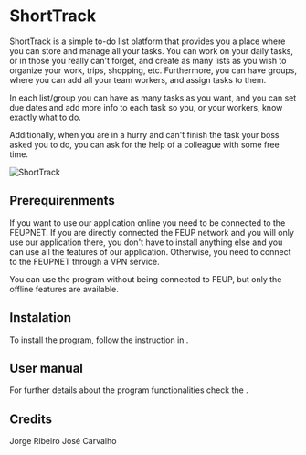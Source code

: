 # ShortTrack

ShortTrack is a simple to-do list platform that provides you a place where you can store and manage all your tasks. You can work on your daily tasks, or in those you really can't forget, and create as many lists as you wish to organize your work, trips, shopping, etc. Furthermore, you can have groups, where you can add all your team workers, and assign tasks to them.

In each list/group you can have as many tasks as you want, and you can set due dates and add more info to each task so you, or your workers, know exactly what to do.

Additionally, when you are in a hurry and can't finish the task your boss asked you to do, you can ask for the help of a colleague with some free time.

![ShortTrack](https://user-images.githubusercontent.com/87664889/233634685-55372398-f9ab-48b9-94dd-7595e59d6432.png)

## Prerequirenments

If you want to use our application online you need to be connected to the FEUPNET. If you are directly connected the FEUP network and you will only use our application there, you don't have to install anything else and you can use all the features of our application. Otherwise, you need to connect to the FEUPNET through a VPN service.

You can use the program without being connected to FEUP, but only the offline features are available.

## Instalation

To install the program, follow the instruction in []().

## User manual

For further details about the program functionalities check the []().

## Credits

Jorge Ribeiro
José Carvalho
